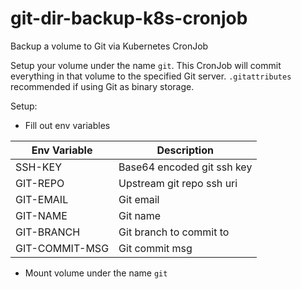 # git-dir-backup-k8s-cronjob
Backup a volume to Git via Kubernetes CronJob

Setup your volume under the name `git`. This CronJob will commit everything in that volume to the specified Git server. `.gitattributes` recommended if using Git as binary storage.

Setup:
- Fill out env variables

| Env Variable | Description |
| - | - |
| SSH-KEY | Base64 encoded git ssh key |
| GIT-REPO | Upstream git repo ssh uri |
| GIT-EMAIL | Git email |
| GIT-NAME | Git name |
| GIT-BRANCH | Git branch to commit to |
| GIT-COMMIT-MSG | Git commit msg |
- Mount volume under the name `git`
